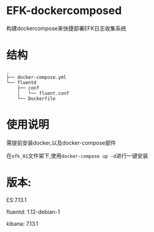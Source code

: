 # EFK-dockercomposed
构建dockercompose来快捷部署EFK日志收集系统

# 结构
```text
.
├── docker-compose.yml
└── fluentd
    ├── conf
    │   └── fluent.conf
    └── Dockerfile
```
# 使用说明
需提前安装docker,以及docker-compose部件

在`efk_01`文件架下,使用`docker-compose up -d`进行一键安装

# 版本:
ES:7.13.1

fluentd: 1.12-debian-1

kibana: 7.13.1

